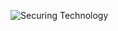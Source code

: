 ![Securing Technology](https://github.com/rossayoung/rossayoung.github.io/blob/master/pics/marvin-meyer-SYTO3xs06fU-unsplash.jpg)

